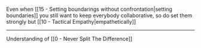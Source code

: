 Even when [[15 - Setting boundarings without confrontation|setting boundaries]] you still want to keep everybody collaborative, so do set them strongly but [[10 - Tactical Empathy|empathetically]]

---

Understanding of [[0 - Never Split The Difference]]